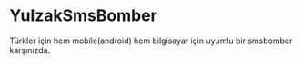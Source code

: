 # YulzakSmsBomber
Türkler için hem mobile(android) hem bilgisayar için uyumlu bir smsbomber karşınızda.

